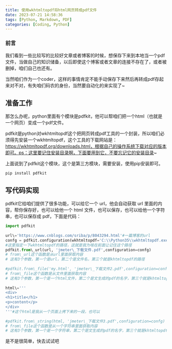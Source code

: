 ```yaml
---
title: 使用wkhtmltopdf将html网页转成pdf文件
date: 2023-07-21 14:58:36
tags: [Python, Markdown, PDF]
categories: [Coding, Python]
---
```


### 前言

我们看到一些比较写的比较好文章或者博客的时候，想保存下来到本地当一个pdf文件，当做自己的知识储备，以后即使这个博客或者文章的连接不存在了，或者被删掉，咱们自己也还有。

当然咱们作为一个coder，这样的事情肯定不能手动保存下来然后再转成pdf存起来对不对，有失咱们码农的身份，当然要自动化的来实现了~

**准备工作**
--------

那怎么办呢，python里面有个模块是pdfkit，他可以帮咱们把一个html（也就是一个网页）变成一个pdf文件。

pdfkit是python对wkhtmltopdf这个把网页转成pdf工具的一个封装，所以咱们必须得先安装一个wkhtmltopdf，这个工具的下载网站是：https://wkhtmltopdf.org/downloads.html，根据自己的操作系统下载对应的版本即可。ps：这里要记住安装目录啊，下面要用到它，不要忘记它的安装目录~

上面说到了pdfkit这个模块，这个是第三方模块，需要安装，使用pip安装即可。

```
pip install pdfkit
```

**写代码实现**
---------

pdfkit它给咱们提供了很多功能，可以给它一个 url，他会自动获取 url 里面的内容，帮你保存好，也可以给他一个 html 文件，也可以保存，也可以给他一个字符串，也可以保存成 pdf，下面是代码：

```python
import pdfkit
 
url\='https://www.cnblogs.com/sriba/p/8043294.html'#一篇博客的url
confg = pdfkit.configuration(wkhtmltopdf='C:\\Python35\\wkhtmltopdf.exe')
#这里指定一下wkhtmltopdf的路径，这就是我为啥在前面让记住这个路径
pdfkit.from\_url(url, 'jmeter\_下载文件.pdf',configuration=confg)
# from\_url这个函数是从url里面获取内容
# 这有3个参数，第一个是url，第二个是文件名，第三个就是khtmltopdf的路径
 
#pdfkit.from\_file('my.html', 'jmeter\_下载文件2.pdf',configuration=confg)
# from\_file这个函数是从文件里面获取内容
# 这有3个参数，第一个是一个html文件，第二个是文生成的pdf的名字，第三个就是khtmltopdf的路径
 
html\='''
<div>
<h1>title</h1>
<p>content</p>
</div>
'''#这个html是我从一个页面上拷下来的一段，也可以
 
#pdfkit.from\_string(html, 'jmeter\_下载文件3.pdf',configuration=confg)
# from\_file这个函数是从一个字符串里面获取内容
# 这有3个参数，第一个是一个字符串，第二个是文生成的pdf的名字，第三个就是khtmltopdf的路径
```

是不是很简单，快去试试吧
